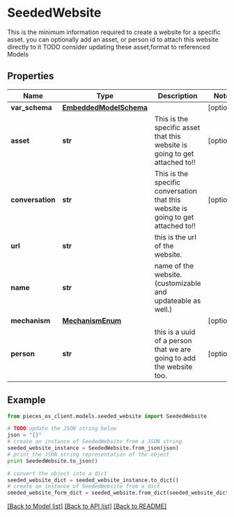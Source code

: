 # SeededWebsite

This is the minimum information required to create a website for a specific asset.  you can optionally add an asset, or person id to attach this website directly to it  TODO consider updating these asset,format to referenced Models

## Properties

Name | Type | Description | Notes
------------ | ------------- | ------------- | -------------
**var_schema** | [**EmbeddedModelSchema**](EmbeddedModelSchema.md) |  | [optional] 
**asset** | **str** | This is the specific asset that this website is going to get attached to!! | [optional] 
**conversation** | **str** | This is the specific conversation that this website is going to get attached to!! | [optional] 
**url** | **str** | this is the url of the website. | 
**name** | **str** | name of the website.(customizable and updateable as well.) | 
**mechanism** | [**MechanismEnum**](MechanismEnum.md) |  | [optional] 
**person** | **str** | this is a uuid of a person that we are going to add the website too. | [optional] 

## Example

```python
from pieces_os_client.models.seeded_website import SeededWebsite

# TODO update the JSON string below
json = "{}"
# create an instance of SeededWebsite from a JSON string
seeded_website_instance = SeededWebsite.from_json(json)
# print the JSON string representation of the object
print SeededWebsite.to_json()

# convert the object into a dict
seeded_website_dict = seeded_website_instance.to_dict()
# create an instance of SeededWebsite from a dict
seeded_website_form_dict = seeded_website.from_dict(seeded_website_dict)
```
[[Back to Model list]](../README.md#documentation-for-models) [[Back to API list]](../README.md#documentation-for-api-endpoints) [[Back to README]](../README.md)


